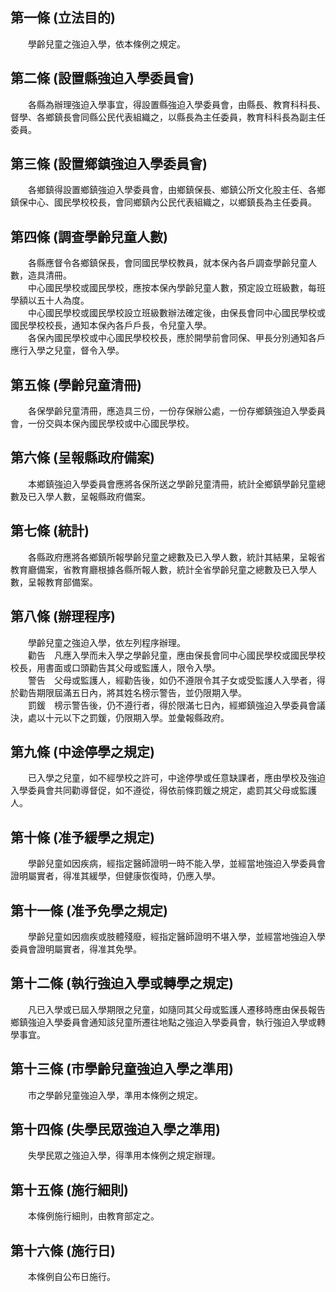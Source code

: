 第一條 (立法目的)
-----------------
　　學齡兒童之強迫入學，依本條例之規定。  


第二條 (設置縣強迫入學委員會)
-----------------------------
　　各縣為辦理強迫入學事宜，得設置縣強迫入學委員會，由縣長、教育科科長、督學、各鄉鎮長會同縣公民代表組織之，以縣長為主任委員，教育科科長為副主任委員。  


第三條 (設置鄉鎮強迫入學委員會)
-------------------------------
　　各鄉鎮得設置鄉鎮強迫入學委員會，由鄉鎮保長、鄉鎮公所文化股主任、各鄉鎮保中心、國民學校校長，會同鄉鎮內公民代表組織之，以鄉鎮長為主任委員。  


第四條 (調查學齡兒童人數)
-------------------------
　　各縣應督令各鄉鎮保長，會同國民學校教員，就本保內各戶調查學齡兒童人數，造具清冊。  
　　中心國民學校或國民學校，應按本保內學齡兒童人數，預定設立班級數，每班學額以五十人為度。  
　　中心國民學校或國民學校設立班級數辦法確定後，由保長會同中心國民學校或國民學校校長，通知本保內各戶戶長，令兒童入學。  
　　各保內國民學校或中心國民學校校長，應於開學前會同保、甲長分別通知各戶應行入學之兒童，督令入學。  


第五條 (學齡兒童清冊)
---------------------
　　各保學齡兒童清冊，應造具三份，一份存保辦公處，一份存鄉鎮強迫入學委員會，一份交與本保內國民學校或中心國民學校。  


第六條 (呈報縣政府備案)
-----------------------
　　本鄉鎮強迫入學委員會應將各保所送之學齡兒童清冊，統計全鄉鎮學齡兒童總數及已入學人數，呈報縣政府備案。  


第七條 (統計)
-------------
　　各縣政府應將各鄉鎮所報學齡兒童之總數及已入學人數，統計其結果，呈報省教育廳備案，省教育廳根據各縣所報人數，統計全省學齡兒童之總數及已入學人數，呈報教育部備案。  


第八條 (辦理程序)
-----------------
　　學齡兒童之強迫入學，依左列程序辦理。  
　　勸告　凡應入學而未入學之學齡兒童，應由保長會同中心國民學校或國民學校校長，用書面或口頭勸告其父母或監護人，限令入學。  
　　警告　父母或監護人，經勸告後，如仍不遵限令其子女或受監護人入學者，得於勸告期限屆滿五日內，將其姓名榜示警告，並仍限期入學。  
　　罰鍰　榜示警告後，仍不遵行者，得於限滿七日內，經鄉鎮強迫入學委員會議決，處以十元以下之罰鍰，仍限期入學。並彙報縣政府。  


第九條 (中途停學之規定)
-----------------------
　　已入學之兒童，如不經學校之許可，中途停學或任意缺課者，應由學校及強迫入學委員會共同勸導督促，如不遵從，得依前條罰鍰之規定，處罰其父母或監護人。  


第十條 (准予緩學之規定)
-----------------------
　　學齡兒童如因疾病，經指定醫師證明一時不能入學，並經當地強迫入學委員會證明屬實者，得准其緩學，但健康恢復時，仍應入學。  


第十一條 (准予免學之規定)
-------------------------
　　學齡兒童如因痼疾或肢體殘廢，經指定醫師證明不堪入學，並經當地強迫入學委員會證明屬實者，得准其免學。  


第十二條 (執行強迫入學或轉學之規定)
-----------------------------------
　　凡已入學或已屆入學期限之兒童，如隨同其父母或監護人遷移時應由保長報告鄉鎮強迫入學委員會通知該兒童所遷往地點之強迫入學委員會，執行強迫入學或轉學事宜。  


第十三條 (市學齡兒童強迫入學之準用)
-----------------------------------
　　市之學齡兒童強迫入學，準用本條例之規定。  


第十四條 (失學民眾強迫入學之準用)
---------------------------------
　　失學民眾之強迫入學，得準用本條例之規定辦理。  


第十五條 (施行細則)
-------------------
　　本條例施行細則，由教育部定之。  


第十六條 (施行日)
-----------------
　　本條例自公布日施行。